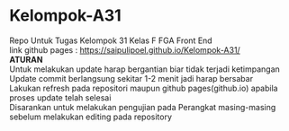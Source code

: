 # Kelompok-A31
Repo Untuk Tugas Kelompok 31 Kelas F FGA Front End <br>
link github pages : https://saipulipoel.github.io/Kelompok-A31/ <br>
<b>ATURAN</b> <br>
Untuk melakukan update harap bergantian biar tidak terjadi ketimpangan <br>
Update commit berlangsung sekitar 1-2 menit jadi harap bersabar <br>
Lakukan refresh pada repositori maupun github pages(github.io) apabila proses update telah selesai <br>
Disarankan untuk melakukan pengujian pada Perangkat masing-masing sebelum melakukan editing pada repository <br>
